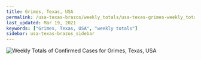 ```yaml
---
title: Grimes, Texas, USA
permalink: /usa-texas-brazos/weekly_totals/usa-texas-grimes-weekly_totals.html
last_updated: Mar 19, 2021
keywords: ["Grimes, Texas, USA", "weekly totals"]
sidebar: usa-texas-brazos_sidebar
---
```


![Weekly Totals of Confirmed Cases for Grimes, Texas, USA](/covid_tracker/images/graphs/usa-texas-grimes-weekly_totals_graph.png)
